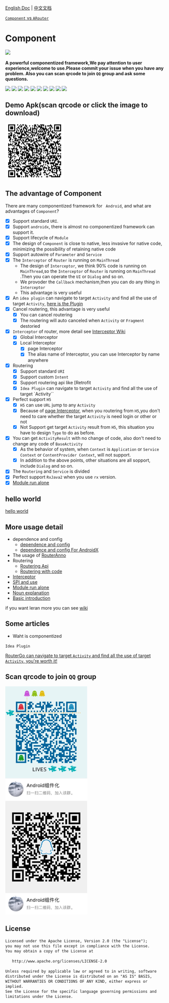 [English Doc](https://github.com/xiaojinzi123/Component) | [中文文档](https://github.com/xiaojinzi123/Component/blob/develop/README_cn.md)

[`Component` vs `ARouter`](https://github.com/xiaojinzi123/Component/wiki/Component-VS-ARouter)

# Component

![](/Users/xiaojinzi/Documents/code/github/Component/imgs/logo1.png)

**A powerful componentized framework,We pay attention to user experience,welcome to use.Please commit your issue when you have any problem. Also you can scan qrcode to join  `QQ` group and ask some questions.**

[![](https://img.shields.io/github/release/xiaojinzi123/Component.svg?label=JitPack&color=%233fcd12)](https://jitpack.io/#xiaojinzi123/Component)
[![](https://img.shields.io/github/release/xiaojinzi123/Component.svg?label=JitPack-AndroidX&color=%233fcd12)](https://jitpack.io/#xiaojinzi123/Component)
[![](https://img.shields.io/github/release/xiaojinzi123/Component.svg?label=Release)](https://github.com/xiaojinzi123/Component/releases)
[![](https://img.shields.io/github/tag/xiaojinzi123/Component.svg?label=Tag)](https://github.com/xiaojinzi123/Component/releases)
![](https://img.shields.io/github/last-commit/xiaojinzi123/Component/develop.svg?label=Last%20Commit)
![](https://img.shields.io/github/repo-size/xiaojinzi123/Component.svg)
![](https://img.shields.io/github/languages/code-size/xiaojinzi123/Component.svg)
![](https://img.shields.io/github/license/xiaojinzi123/Component.svg)
<a href="https://gitee.com/xiaojinziCoder/Component" >
    <img height=20 src="https://gitee.com/logo-black.svg" /></a>
<a href="https://github.com/xiaojinzi123/Component">
    <img height=22 src="https://github.com/fluidicon.png" /></a>

## Demo Apk(scan qrcode or click the image to download)

<a href="https://files.gitee.com/group1/M00/07/F6/PaAvDFz3FnGAcMLcADcIxREinEY078.apk?attname=app-debug.apk">
    <img height=180 src="./imgs/demoApk.png" />
</a>

## The advantage of Component

There are many componentized framework for ` Android`, and what are advantages of `Component`?

- [x] Support standard `URI`.
- [x] Support `androidx`, there is almost no componentized framework can support it.
- [x] Support lifecycle of `Module`
- [x] The design of  `Component`  is close to native, less invasive for native code, minimizing the possibility of retaining native code
- [x] Support autowire of `Parameter` and `Service` 
- [x] The `Interceptor` of `Router` is running on `MainThread` 
  - The design of `Interceptor`, we think 90% code is running on `MainThread`,so the  `Interceptor` of `Router` is running on `MainThread` .Then you can operate the `UI` or `Dialog` and so on.
  - We provoder the `Callback` mechanism,then you can do any thing in `Interceptor`
  - This advantage is very useful
- [x] An `idea plugin`  can navigate to target `Activity`  and find all the use of target `Activity`, [here is the Plugin](https://github.com/xiaojinzi123/RouterGoPlugin)
- [x] Cancel routering, this advantage is very useful
  - [x] You can cancel routering
  - [x] The routering will auto canceled when `Activity` or `Fragment` destoried
- [x] `Interceptor` of router, more detail see [Interceptor Wiki](https://github.com/xiaojinzi123/Component/wiki/Interceptor)
  - [x] Global Interceptor
  - [x] Local Interceptor
    - [x] page Interceptor
    - [x] The alias name of Interceptor, you can use Interceptor by name anywhere
- [x] Routering
  - [x] Support standard `URI`
  - [x] Support custom `Intent`
  - [x] Support routering api like [Retrofit 
  - [x] `Idea Plugin`  can navigate to target `Activity`  and find all the use of target `Activity``
- [x] Perfect support `H5`
  - [x] `H5` can use `URL` jump to any `Activity` 
  - [x] Because of [page Interceptor](https://github.com/xiaojinzi123/Component/wiki/%E5%90%8D%E8%AF%8D%E8%A7%A3%E9%87%8A#%E9%A1%B5%E9%9D%A2%E6%8B%A6%E6%88%AA%E5%99%A8), when you routering from `H5`,you don't need to care whether the target `Activity` is need login or other or not
  - [x] Not Support get target `Activity` result from `H5`, this situation you have to design `Type` to do as before.
- [x] You can get `ActivityResult` with no change of code, also don't need to change any code of `BaseActivity` 
  - [x] As the behavior of system, when `Context` is  `Application` or `Service Context` or `ContentProvider Context`, will not support.
  - [x] In addition to the above points, other situations are all sopport, include `Dialog` and so on.
- [x] The `Routering` and `Service` is divided
- [x] Perfect support `RxJava2` when you use `rx` version.
- [x] [Module run alone](https://github.com/xiaojinzi123/Component/wiki/%E4%B8%9A%E5%8A%A1%E7%BB%84%E4%BB%B6%E5%8D%95%E7%8B%AC%E8%BF%90%E8%A1%8C)

## hello world

[hello world](https://github.com/xiaojinzi123/Component/wiki)

## More usage detail

- dependence and config
  - [dependence and config](https://github.com/xiaojinzi123/Component/wiki/Dependence-and-Config)
  - [dependence and config For AndroidX](https://github.com/xiaojinzi123/Component/wiki/Dependence-and-Config-AndroidX)
- The usage of [RouterAnno](https://github.com/xiaojinzi123/Component/wiki/RouterAnno-Anntation)
- Routering
  - [Routering Api](https://github.com/xiaojinzi123/Component/wiki/routering-api)
  - [Routering with code](https://github.com/xiaojinzi123/Component/wiki/routering-with-code)
- [Interceptor](https://github.com/xiaojinzi123/Component/wiki/Interceptor)
- [SPI and use](https://github.com/xiaojinzi123/Component/wiki/cross-module-call-service)
- [Module run alone](https://github.com/xiaojinzi123/Component/wiki/%E4%B8%9A%E5%8A%A1%E7%BB%84%E4%BB%B6%E5%8D%95%E7%8B%AC%E8%BF%90%E8%A1%8C)
- [Noun explanation](https://github.com/xiaojinzi123/Component/wiki/%E5%90%8D%E8%AF%8D%E8%A7%A3%E9%87%8A)
- [Basic introduction](https://github.com/xiaojinzi123/Component/wiki/%E5%9F%BA%E6%9C%AC%E4%BB%8B%E7%BB%8D%E5%92%8C%E6%9E%B6%E6%9E%84%E4%BB%8B%E7%BB%8D)

if you want leran more you can see [wiki](https://github.com/xiaojinzi123/Component/wiki/) 

## Some articles

- Waht is componentized

 `Idea Plugin`

[RouterGo can navigate to target `Activity`  and find all the use of target `Activity`, you're worth it!](https://github.com/xiaojinzi123/RouterGoPlugin)

## Scan qrcode to join `QQ` group

<div>
<img src="./imgs/qq_group1.JPG" width="260px" height="360px" />
<img src="./imgs/qq_group2.JPG" width="260px" height="360px" />
</div>

## 

## License

```
Licensed under the Apache License, Version 2.0 (the "License");
you may not use this file except in compliance with the License.
You may obtain a copy of the License at

   http://www.apache.org/licenses/LICENSE-2.0

Unless required by applicable law or agreed to in writing, software
distributed under the License is distributed on an "AS IS" BASIS,
WITHOUT WARRANTIES OR CONDITIONS OF ANY KIND, either express or implied.
See the License for the specific language governing permissions and
limitations under the License.
```